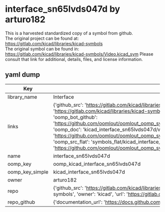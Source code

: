 # interface_sn65lvds047d by arturo182  
This is a harvested standardized copy of a symbol from github.  
The original project can be found at:  
https://gitlab.com/kicad/libraries/kicad-symbols  
The original symbol can be found in:
https://gitlab.com/kicad/libraries/kicad-symbols/Video.kicad_sym
Please consult that link for additional, details, files, and license information.  
## yaml dump  
| Key | Value |  
| --- | --- |  
| library_name | Interface |  
| links | {'github_src': 'https://gitlab.com/kicad/libraries/kicad-symbols/Video.kicad_sym', 'github_src_repo': 'https://gitlab.com/kicad/libraries/kicad-symbols', 'oomp_bot': 'kicad_interface_sn65lvds047d/working', 'oomp_bot_github': 'https://github.com/oomlout/oomlout_oomp_symbol_bot/tree/main/kicad_interface_sn65lvds047d/working', 'oomp_doc': 'kicad_interface_sn65lvds047d/working', 'oomp_doc_github': 'https://github.com/oomlout/oomlout_oomp_symbol_doc/tree/main/kicad_interface_sn65lvds047d/working', 'oomp_src_flat': 'symbols_flat/kicad_interface_sn65lvds047d/working', 'oomp_src_flat_github': 'https://github.com/oomlout/oomlout_oomp_symbol_src/tree/main/kicad_interface_sn65lvds047d/working'} |  
| name | interface_sn65lvds047d |  
| oomp_key | oomp_kicad_interface_sn65lvds047d |  
| oomp_key_simple | kicad_interface_sn65lvds047d |  
| owner | arturo182 |  
| repo | {'github_src': 'https://gitlab.com/kicad/libraries/kicad-symbols/Video.kicad_sym', 'name': 'libraries/kicad-symbols', 'owner': 'kicad', 'url': 'https://gitlab.com/kicad/libraries/kicad-symbols'} |  
| repo_github | {'documentation_url': 'https://docs.github.com/rest/repos/repos#get-a-repository', 'message': 'Not Found'} |  

